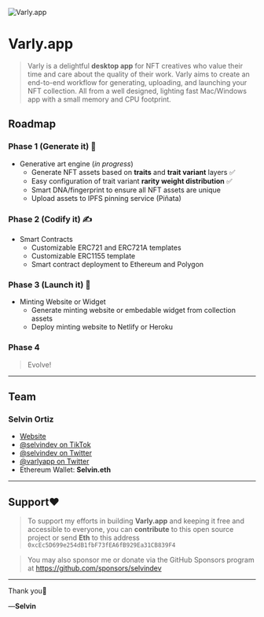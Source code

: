 ![Varly.app](https://s3.us-west-2.amazonaws.com/cdn.selvin.dev/varly-preview.png)

# Varly.app
> Varly is a delightful **desktop app** for NFT creatives who value their time and care about the quality of their work.
> Varly aims to create an end-to-end workflow for generating, uploading, and launching your NFT collection.
> All from a well designed, lighting fast Mac/Windows app with a small memory and CPU footprint.

## Roadmap

### Phase 1 (Generate it) 🥞
  - Generative art engine (_in progress_)
    - Generate NFT assets based on **traits** and **trait variant** layers ✅
    - Easy configuration of trait variant **rarity weight distribution** ✅
    - Smart DNA/fingerprint to ensure all NFT assets are unique
    - Upload assets to IPFS pinning service (Piñata)
### Phase 2 (Codify it) ✍️
  - Smart Contracts
    - Customizable ERC721 and ERC721A templates
    - Customizable ERC1155 template
    - Smart contract deployment to Ethereum and Polygon

### Phase 3 (Launch it) 🚀
  - Minting Website or Widget
    - Generate minting website or embedable widget from collection assets
    - Deploy minting website to Netlify or Heroku

### Phase 4
> Evolve!

---

## Team

### Selvin Ortiz
  - [Website](https://selvin.dev)
  - [@selvindev on TikTok](https://tiktok.com/@selvindev)
  - [@selvindev on Twitter](https://twitter.com/selvindev)
  - [@varlyapp on Twitter](https://twitter.com/varlyapp)
  - Ethereum Wallet: **Selvin.eth**

---

## Support♥️
> To support my efforts in building **Varly.app** and keeping it free and accessible to everyone, you can **contribute** to this open source project or send **Eth** to this address `0xcEc5D699e254dB1fbF73fEA6fB929Ea31CB839F4`

> You may also sponsor me or donate via the GitHub Sponsors program at https://github.com/sponsors/selvindev
---

Thank you🙏

&mdash;**Selvin**
